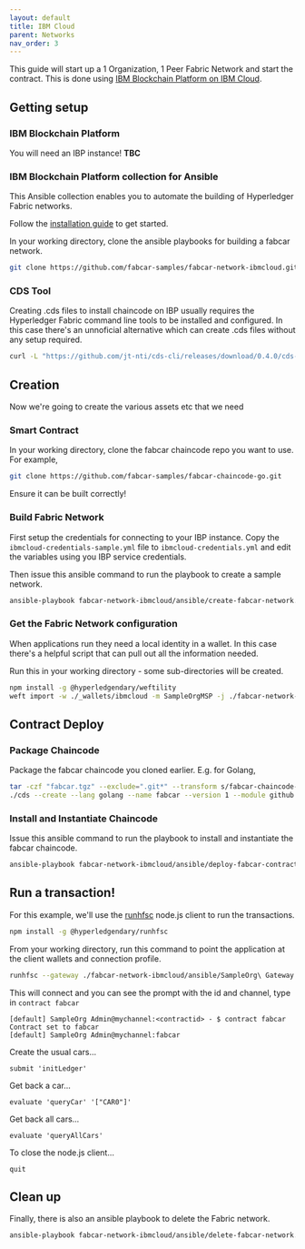 ```yaml
---
layout: default
title: IBM Cloud
parent: Networks
nav_order: 3
---
```


This guide will start up a 1 Organization, 1 Peer Fabric Network and start the contract. This is done using [IBM Blockchain Platform on IBM Cloud](https://cloud.ibm.com/catalog/services/blockchain).

## Getting setup

### IBM Blockchain Platform

You will need an IBP instance! **TBC**

### IBM Blockchain Platform collection for Ansible

This Ansible collection enables you to automate the building of Hyperledger Fabric networks. 

Follow the [installation guide](https://ibm-blockchain.github.io/ansible-collection/installation.html) to get started.

In your working directory, clone the ansible playbooks for building a fabcar network.

```bash
git clone https://github.com/fabcar-samples/fabcar-network-ibmcloud.git
```

### CDS Tool

Creating .cds files to install chaincode on IBP usually requires the Hyperledger Fabric command line tools to be installed and configured. In this case there's an unnoficial alternative which can create .cds files without any setup required.

```bash
curl -L "https://github.com/jt-nti/cds-cli/releases/download/0.4.0/cds-0.4.0-linux" -o cds && chmod u+x cds
```

## Creation 

Now we're going to create the various assets etc that we need

### Smart Contract

In your working directory, clone the fabcar chaincode repo you want to use. For example,

```bash
git clone https://github.com/fabcar-samples/fabcar-chaincode-go.git
```

Ensure it can be built correctly!

### Build Fabric Network

First setup the credentials for connecting to your IBP instance. Copy the `ibmcloud-credentials-sample.yml` file to `ibmcloud-credentials.yml` and edit the variables using you IBP service credentials.

Then issue this ansible command to run the playbook to create a sample network.

```bash
ansible-playbook fabcar-network-ibmcloud/ansible/create-fabcar-network.yml
```

### Get the Fabric Network configuration

When applications run they need a local identity in a wallet. In this case there's a helpful script that can pull out all the information needed. 

Run this in your working directory - some sub-directories will be created. 

```bash
npm install -g @hyperledgendary/weftility
weft import -w ./_wallets/ibmcloud -m SampleOrgMSP -j ./fabcar-network-ibmcloud/ansible/SampleOrg\ Admin.json -r
```

## Contract Deploy

### Package Chaincode

Package the fabcar chaincode you cloned earlier. E.g. for Golang,

```bash
tar -czf "fabcar.tgz" --exclude=".git*" --transform s/fabcar-chaincode-go/src/ fabcar-chaincode-go
./cds --create --lang golang --name fabcar --version 1 --module github.com/hyperledger/fabric-samples/chaincode/fabcar/go fabcar.tgz > fabcar-network-ibmcloud/ansible/fabcar.cds
```

### Install and Instantiate Chaincode

Issue this ansible command to run the playbook to install and instantiate the fabcar chaincode.

```bash
ansible-playbook fabcar-network-ibmcloud/ansible/deploy-fabcar-contract.yml
```

## Run a transaction!

For this example, we'll use the [runhfsc](https://github.com/hyperledgendary/runhfsc) node.js client to run the transactions.

```bash
npm install -g @hyperledgendary/runhfsc
```

From your working directory, run this command to point the application at the client wallets and connection profile.

```bash
runhfsc --gateway ./fabcar-network-ibmcloud/ansible/SampleOrg\ Gateway.json --wallet _wallets/ibmcloud --user SampleOrg\ Admin --channel mychannel
```

This will connect and you can see the prompt with the id and channel, type in `contract fabcar`

```
[default] SampleOrg Admin@mychannel:<contractid> - $ contract fabcar
Contract set to fabcar
[default] SampleOrg Admin@mychannel:fabcar
```

Create the usual cars...

```
submit 'initLedger'
```

Get back a car...

```
evaluate 'queryCar' '["CAR0"]'
```

Get back all cars...

```
evaluate 'queryAllCars'
```

To close the node.js client...

```
quit
```

## Clean up

Finally, there is also an ansible playbook to delete the Fabric network.

```bash
ansible-playbook fabcar-network-ibmcloud/ansible/delete-fabcar-network.yml
```
